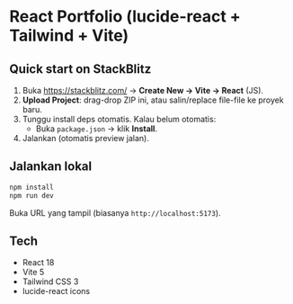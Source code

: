 # React Portfolio (lucide-react + Tailwind + Vite)

## Quick start on StackBlitz
1. Buka https://stackblitz.com/ → **Create New → Vite → React** (JS).
2. **Upload Project**: drag-drop ZIP ini, atau salin/replace file-file ke proyek baru.
3. Tunggu install deps otomatis. Kalau belum otomatis:
   - Buka `package.json` → klik **Install**.
4. Jalankan (otomatis preview jalan).

## Jalankan lokal
```bash
npm install
npm run dev
```
Buka URL yang tampil (biasanya `http://localhost:5173`).

## Tech
- React 18
- Vite 5
- Tailwind CSS 3
- lucide-react icons
